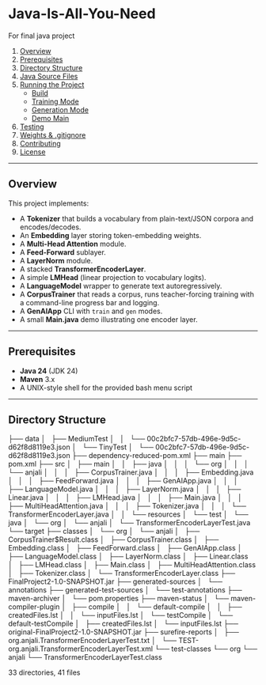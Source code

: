 # Java-Is-All-You-Need
For final java project

1. [Overview](#overview)  
2. [Prerequisites](#prerequisites)  
3. [Directory Structure](#directory-structure)  
4. [Java Source Files](#java-source-files)  
5. [Running the Project](#running-the-project)  
   - [Build](#build)  
   - [Training Mode](#training-mode)  
   - [Generation Mode](#generation-mode)  
   - [Demo Main](#demo-main)  
6. [Testing](#testing)  
7. [Weights & .gitignore](#weights--gitignore)  
8. [Contributing](#contributing)  
9. [License](#license)  

---

## Overview

This project implements:

- A **Tokenizer** that builds a vocabulary from plain-text/JSON corpora and encodes/decodes.
- An **Embedding** layer storing token-embedding weights.
- A **Multi-Head Attention** module.
- A **Feed-Forward** sublayer.
- A **LayerNorm** module.
- A stacked **TransformerEncoderLayer**.
- A simple **LMHead** (linear projection to vocabulary logits).
- A **LanguageModel** wrapper to generate text autoregressively.
- A **CorpusTrainer** that reads a corpus, runs teacher-forcing training with a command-line progress bar and logging.
- A **GenAIApp** CLI with `train` and `gen` modes.
- A small **Main.java** demo illustrating one encoder layer.

---

## Prerequisites

- **Java 24** (JDK 24)  
- **Maven** 3.x  
- A UNIX-style shell for the provided bash menu script  

---

## Directory Structure
├── data
│   ├── MediumTest
│   │   └── 00c2bfc7-57db-496e-9d5c-d62f8d8119e3.json
│   └── TinyTest
│       └── 00c2bfc7-57db-496e-9d5c-d62f8d8119e3.json
├── dependency-reduced-pom.xml
├── main
├── pom.xml
├── src
│   ├── main
│   │   ├── java
│   │   │   └── org
│   │   │       └── anjali
│   │   │           ├── CorpusTrainer.java
│   │   │           ├── Embedding.java
│   │   │           ├── FeedForward.java
│   │   │           ├── GenAIApp.java
│   │   │           ├── LanguageModel.java
│   │   │           ├── LayerNorm.java
│   │   │           ├── Linear.java
│   │   │           ├── LMHead.java
│   │   │           ├── Main.java
│   │   │           ├── MultiHeadAttention.java
│   │   │           ├── Tokenizer.java
│   │   │           └── TransformerEncoderLayer.java
│   │   └── resources
│   └── test
│       └── java
│           └── org
│               └── anjali
│                   └── TransformerEncoderLayerTest.java
└── target
    ├── classes
    │   └── org
    │       └── anjali
    │           ├── CorpusTrainer$Result.class
    │           ├── CorpusTrainer.class
    │           ├── Embedding.class
    │           ├── FeedForward.class
    │           ├── GenAIApp.class
    │           ├── LanguageModel.class
    │           ├── LayerNorm.class
    │           ├── Linear.class
    │           ├── LMHead.class
    │           ├── Main.class
    │           ├── MultiHeadAttention.class
    │           ├── Tokenizer.class
    │           └── TransformerEncoderLayer.class
    ├── FinalProject2-1.0-SNAPSHOT.jar
    ├── generated-sources
    │   └── annotations
    ├── generated-test-sources
    │   └── test-annotations
    ├── maven-archiver
    │   └── pom.properties
    ├── maven-status
    │   └── maven-compiler-plugin
    │       ├── compile
    │       │   └── default-compile
    │       │       ├── createdFiles.lst
    │       │       └── inputFiles.lst
    │       └── testCompile
    │           └── default-testCompile
    │               ├── createdFiles.lst
    │               └── inputFiles.lst
    ├── original-FinalProject2-1.0-SNAPSHOT.jar
    ├── surefire-reports
    │   ├── org.anjali.TransformerEncoderLayerTest.txt
    │   └── TEST-org.anjali.TransformerEncoderLayerTest.xml
    └── test-classes
        └── org
            └── anjali
                └── TransformerEncoderLayerTest.class

33 directories, 41 files
